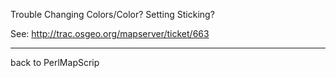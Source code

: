 Trouble Changing Colors/Color? Setting Sticking?
                                                
See: http://trac.osgeo.org/mapserver/ticket/663 
                                                
----                                            
back to PerlMapScrip
